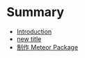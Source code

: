# Summary

* [Introduction](README.md)
* [new title](new_title.md)
* [制作 Meteor Package](zhi_zuo_meteor_package.md)

